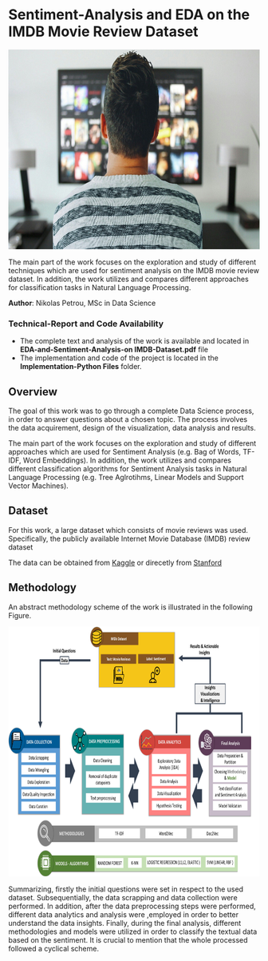 # Sentiment-Analysis and EDA on the IMDB Movie Review Dataset

<p align="center">
  <img src="https://github.com/nikopetr/EDA-and-Sentiment-Analysis-on-IMDB-Dataset/blob/main/tv-gcd05f2dbf_1920.jpg" width="800" height="400"/>
</p>

The main part of the work focuses on the exploration and study of different techniques which are used for sentiment analysis on the IMDB movie review dataset. In addition, the work utilizes and compares different approaches for classification tasks in Natural Language Processing.


**Author**: Nikolas Petrou, MSc in Data Science


### Technical-Report and Code Availability

- The complete text and analysis of the work is available and located in **EDA-and-Sentiment-Analysis-on IMDB-Dataset.pdf** file
- The implementation and code of the project is located in the **Implementation-Python Files** folder.


## Overview

The goal of this work was to go through a complete Data Science process, in order to answer questions about a chosen topic. The process involves the data acquirement, design of the visualization, data analysis and results. 

The main part of the work focuses on the exploration and study of different approaches which are used for Sentiment Analysis (e.g. Bag of Words, TF-IDF, Word Embeddings). In addition, the work utilizes and compares different classification algorithms for Sentiment Analysis tasks in Natural Language Processing (e.g. Tree Aglrotihms, Linear Models and Support Vector Machines).

## Dataset
For this work, a large dataset which consists of movie reviews was used. Specifically, the publicly available Internet Movie Database (IMDB) review dataset

The data can be obtained from [Kaggle](https://www.kaggle.com/lakshmi25npathi/imdb-dataset-of-50k-movie-reviews) or direcetly from [Stanford](https://ai.stanford.edu/)

## Methodology
An abstract methodology scheme of the work is illustrated in the following Figure.

<p align="center">
  <img src="https://github.com/nikopetr/EDA-and-Sentiment-Analysis-on-IMDB-Dataset/blob/main/methodology scheme.png" width="700" height="500"/>
</p>

Summarizing, firstly the initial questions were set in respect to the used dataset. Subsequentially, the data scrapping and data collection were performed. In addition, after the data preprocessing steps were performed, different data analytics and analysis were ,employed in order to better understand the data insights. Finally, during the final analysis, different methodologies and models were utilized in order to classify the textual data based on the sentiment. It is crucial to mention that the whole processed followed a cyclical scheme.
